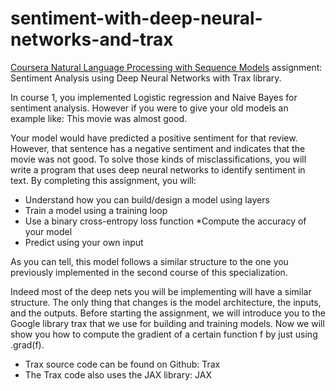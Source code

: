 # sentiment-with-deep-neural-networks-and-trax
[Coursera Natural Language Processing with Sequence Models](https://www.coursera.org/learn/sequence-models-in-nlp/) assignment: Sentiment Analysis using Deep Neural Networks with Trax library.

In course 1, you implemented Logistic regression and Naive Bayes for sentiment analysis. However if you were to give your old models an example like: This movie was almost good.

Your model would have predicted a positive sentiment for that review. However, that sentence has a negative sentiment and indicates that the movie was not good. To solve those kinds of misclassifications, you will write a program that uses deep neural networks to identify sentiment in text. By completing this assignment, you will:

* Understand how you can build/design a model using layers
* Train a model using a training loop
* Use a binary cross-entropy loss function
*Compute the accuracy of your model
* Predict using your own input

As you can tell, this model follows a similar structure to the one you previously implemented in the second course of this specialization.

Indeed most of the deep nets you will be implementing will have a similar structure. The only thing that changes is the model architecture, the inputs, and the outputs. Before starting the assignment, we will introduce you to the Google library trax that we use for building and training models.
Now we will show you how to compute the gradient of a certain function f by just using .grad(f).

* Trax source code can be found on Github: Trax
* The Trax code also uses the JAX library: JAX
